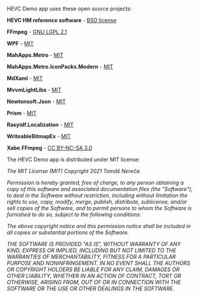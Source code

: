 ﻿HEVC Demo app uses these open source projects:

**HEVC HM reference software** - [BSD license](https://vcgit.hhi.fraunhofer.de/jvet/HM/-/blob/master/COPYING)

**FFmpeg** - [GNU LGPL 2.1](http://ffmpeg.org/legal.html)

**WPF** - [MIT](https://github.com/dotnet/wpf/blob/main/LICENSE.TXT)

**MahApps.Metro** - [MIT](https://github.com/MahApps/MahApps.Metro/blob/develop/LICENSE)

**MahApps.Metro.IconPacks.Modern** - [MIT](https://github.com/MahApps/MahApps.Metro.IconPacks/blob/develop/LICENSE)

**MdXaml** - [MIT](https://github.com/whistyun/MdXaml/blob/master/LICENSE.txt)

**MvvmLightLibs** - [MIT](https://github.com/lbugnion/mvvmlight/blob/master/LICENSE)

**Newtonsoft.Json** - [MIT](https://github.com/JamesNK/Newtonsoft.Json/blob/master/LICENSE.md)

**Prism** - [MIT](https://github.com/PrismLibrary/Prism/blob/master/LICENSE)

**Rasyidf.Localization** - [MIT](https://github.com/rasyidf/Rasyidf.Localization/blob/master/LICENSE.md)

**WriteableBitmapEx** - [MIT](https://github.com/reneschulte/WriteableBitmapEx/blob/master/LICENSE)

**Xabe.FFmpeg** - [CC BY-NC-SA 3.0](https://ffmpeg.xabe.net/license.html)


The HEVC Demo app is distributed under MIT license:

*The MIT License (MIT)*
*Copyright 2021 Tomáš Nereča*

*Permission is hereby granted, free of charge, to any person obtaining a copy of this software and associated documentation files (the "Software"), to deal in the Software without restriction, including without limitation the rights to use, copy, modify, merge, publish, distribute, sublicense, and/or sell copies of the Software, and to permit persons to whom the Software is furnished to do so, subject to the following conditions:*

*The above copyright notice and this permission notice shall be included in all copies or substantial portions of the Software.*

*THE SOFTWARE IS PROVIDED "AS IS", WITHOUT WARRANTY OF ANY KIND, EXPRESS OR IMPLIED, INCLUDING BUT NOT LIMITED TO THE WARRANTIES OF MERCHANTABILITY, FITNESS FOR A PARTICULAR PURPOSE AND NONINFRINGEMENT. IN NO EVENT SHALL THE AUTHORS OR COPYRIGHT HOLDERS BE LIABLE FOR ANY CLAIM, DAMAGES OR OTHER LIABILITY, WHETHER IN AN ACTION OF CONTRACT, TORT OR OTHERWISE, ARISING FROM, OUT OF OR IN CONNECTION WITH THE SOFTWARE OR THE USE OR OTHER DEALINGS IN THE SOFTWARE.*